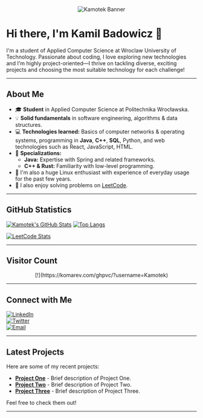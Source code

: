 <!-- Header with an animated banner -->
<p align="center">
  <img src="https://capsule-render.vercel.app/api?text=Kamotek&animation=fadeIn&type=waving&color=gradient&height=100" alt="Kamotek Banner"/>
</p>

# Hi there, I'm **Kamil Badowicz** 👋

I'm a student of Applied Computer Science at Wroclaw University of Technology. Passionate about coding, I love exploring new technologies and I'm highly project-oriented—I thrive on tackling diverse, exciting projects and choosing the most suitable technology for each challenge!

---

## About Me

- 🎓 **Student** in Applied Computer Science at Politechnika Wrocławska.
- 💡 **Solid fundamentals** in software engineering, algorithms & data structures.
- 💻 **Technologies learned:** Basics of computer networks & operating systems, programming in **Java**, **C++**, **SQL**, Python, and web technologies such as React, JavaScript, HTML.
- 🔧 **Specializations:**  
  - **Java:** Expertise with Spring and related frameworks.
  - **C++ & Rust:** Familiarity with low-level programming.
- 🐧 I'm also a huge Linux enthusiast with experience of everyday usage for the past few years.
- 🧩 I also enjoy solving problems on [LeetCode](https://leetcode.com/).

---

## GitHub Statistics

[![Kamotek's GitHub Stats](https://github-readme-stats.vercel.app/api?username=Kamotek&show_icons=true&theme=radical)](https://github.com/Kamotek)
[![Top Langs](https://github-readme-stats.vercel.app/api/top-langs/?username=Kamotek&layout=compact)](https://github.com/Kamotek)

[![LeetCode Stats](https://leetcard.jacoblin.cool/Kamotek?theme=unicorn)](https://leetcode.com/Kamotek)

---

## Visitor Count

<p align="center">
[!](https://komarev.com/ghpvc/?username=Kamotek)
</p>

---

## Connect with Me

[![LinkedIn](https://img.shields.io/badge/LinkedIn-Connect-blue?logo=linkedin)](https://www.linkedin.com/in/your-linkedin-profile)  
[![Twitter](https://img.shields.io/badge/Twitter-Follow-blue?logo=twitter)](https://twitter.com/your-twitter-handle)  
[![Email](https://img.shields.io/badge/Email-Contact-informational?logo=gmail)](mailto:your-email@example.com)

---

## Latest Projects

Here are some of my recent projects:

- [**Project One**](https://github.com/Kamotek/Project-One) - Brief description of Project One.
- [**Project Two**](https://github.com/Kamotek/Project-Two) - Brief description of Project Two.
- [**Project Three**](https://github.com/Kamotek/Project-Three) - Brief description of Project Three.

Feel free to check them out!

---

